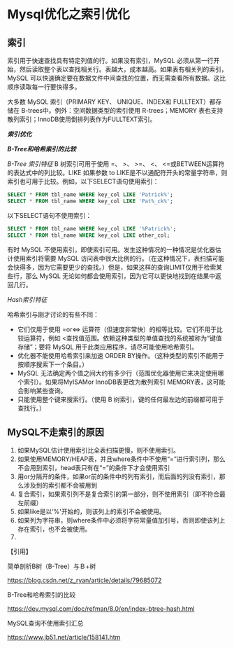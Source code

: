 # Mysql优化之索引优化
## 索引
索引用于快速查找具有特定列值的行。如果没有索引，MySQL 必须从第一行开始，然后读取整个表以查找相关行。表越大，成本越高。如果表有相关列的索引，MySQL 可以快速确定要在数据文件中间查找的位置，而无需查看所有数据。这比顺序读取每一行要快得多。

大多数 MySQL 索引（PRIMARY KEY、 UNIQUE、INDEX和 FULLTEXT）都存储在 B-trees中。例外：空间数据类型的索引使用 R-trees；MEMORY 表也​​支持散列索引；InnoDB使用倒排列表作为FULLTEXT索引。

**_索引优化_**

**_B-Tree和哈希索引的比较_**

_B-Tree 索引特征_
B 树索引可用于使用 =、 >、 >=、 <、 <=或BETWEEN运算符的表达式中的列比较。LIKE 如果参数 to LIKE是不以通配符开头的常量字符串，则索引也可用于比较。例如，以下SELECT语句使用索引：
```sql
SELECT * FROM tbl_name WHERE key_col LIKE 'Patrick%';
SELECT * FROM tbl_name WHERE key_col LIKE 'Pat%_ck%';
```

以下SELECT语句不使用索引：
```sql
SELECT * FROM tbl_name WHERE key_col LIKE '%Patrick%';
SELECT * FROM tbl_name WHERE key_col LIKE other_col;
```

有时 MySQL 不使用索引，即使索引可用。发生这种情况的一种情况是优化器估计使用索引将需要 MySQL 访问表中很大比例的行。（在这种情况下，表扫描可能会快得多，因为它需要更少的查找。）但是，如果这样的查询LIMIT仅用于检索某些行，那么 MySQL 无论如何都会使用索引，因为它可以更快地找到在结果中返回几行。

_Hash索引特征_

哈希索引与刚才讨论的有些不同：

- 它们仅用于使用 =or<=> 运算符（但速度非常快）的相等比较。它们不用于比较运算符，例如 <查找值范围。依赖这种类型的单值查找的系统被称为“键值存储”；要将 MySQL 用于此类应用程序，请尽可能使用哈希索引。
- 优化器不能使用哈希索引来加速 ORDER BY操作。（这种类型的索引不能用于按顺序搜索下一个条目。）
- MySQL 无法确定两个值之间大约有多少行（范围优化器使用它来决定使用哪个索引）。如果将MyISAMor InnoDB表更改为散列索引 MEMORY表，这可能会影响某些查询。
- 只能使用整个键来搜索行。（使用 B 树索引，键的任何最左边的前缀都可用于查找行。）

## MySQL不走索引的原因
1. 如果MySQL估计使用索引比全表扫描更慢，则不使用索引。
2. 如果使用MEMORY/HEAP表，并且where条件中不使用“=”进行索引列，那么不会用到索引，head表只有在“=”的条件下才会使用索引
3. 用or分隔开的条件，如果or前的条件中的列有索引，而后面的列没有索引，那么涉及到的索引都不会被用到
4. 复合索引，如果索引列不是复合索引的第一部分，则不使用索引（即不符合最左前缀）
5. 如果like是以‘%'开始的，则该列上的索引不会被使用。
6. 如果列为字符串，则where条件中必须将字符常量值加引号，否则即使该列上存在索引，也不会被使用。
7. 



【引用】

简单剖析B树（B-Tree）与Ｂ+树

https://blog.csdn.net/z_ryan/article/details/79685072

B-Tree和哈希索引的比较

https://dev.mysql.com/doc/refman/8.0/en/index-btree-hash.html

MySQL查询不使用索引汇总

https://www.jb51.net/article/158141.htm